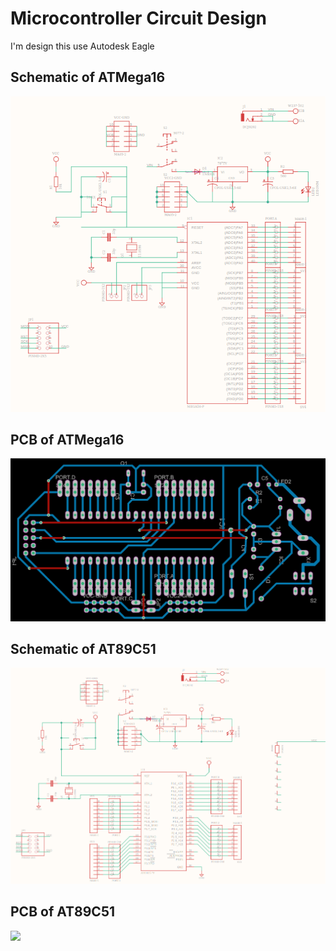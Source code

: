 # Microcontroller Circuit Design
I'm design this use Autodesk Eagle

## Schematic of ATMega16
![](Schematic_ATMega16.png)

## PCB of ATMega16
![](PCB_ATMega16.png)

## Schematic of AT89C51
![](Schematic_AT89C51.png)

## PCB of AT89C51
![](PCB_ATM89C51.png)
